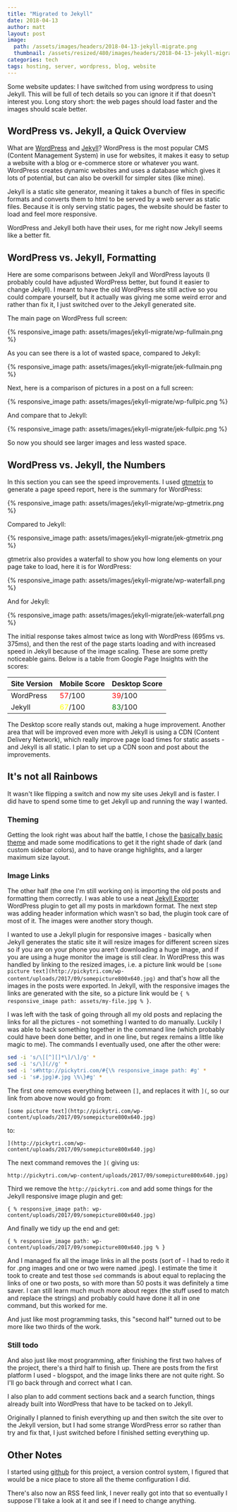 ```yaml
---
title: "Migrated to Jekyll"
date: 2018-04-13
author: matt
layout: post
image: 
  path: /assets/images/headers/2018-04-13-jekyll-migrate.png
  thumbnail: /assets/resized/480/images/headers/2018-04-13-jekyll-migrate.png
categories: tech
tags: hosting, server, wordpress, blog, website
---
```

Some website updates: I have switched from using wordpress to using Jekyll. This will be full of tech details so you can ignore it if that doesn't interest you. Long story short: the web pages should load faster and the images should scale better.

## WordPress vs. Jekyll, a Quick Overview ##

What are [WordPress](https://wordpress.org) and [Jekyll](https://Jekyllrb.com/)? WordPress is the most popular CMS (Content Management System) in use for websites, it makes it easy to setup a website with a blog or e-commerce store or whatever you want. WordPress creates dynamic websites and uses a database which gives it lots of potential, but can also be overkill for simpler sites (like mine).

Jekyll is a static site generator, meaning it takes a bunch of files in specific formats and converts them to html to be served by a web server as static files. Because it is only serving static pages, the website should be faster to load and feel more responsive.

WordPress and Jekyll both have their uses, for me right now Jekyll seems like a better fit.

## WordPress vs. Jekyll, Formatting ##

Here are some comparisons between Jekyll and WordPress layouts (I probably could have adjusted WordPress better, but found it easier to change Jekyll). I meant to have the old WordPress site still active so you could compare yourself, but it actually was giving me some weird error and rather than fix it, I just switched over to the Jekyll generated site.

The main page on WordPress full screen:

{% responsive_image path: assets/images/jekyll-migrate/wp-fullmain.png %}

As you can see there is a lot of wasted space, compared to Jekyll:

{% responsive_image path: assets/images/jekyll-migrate/jek-fullmain.png %}

Next, here is a comparison of pictures in a post on a full screen:

{% responsive_image path: assets/images/jekyll-migrate/wp-fullpic.png %}

And compare that to Jekyll:

{% responsive_image path: assets/images/jekyll-migrate/jek-fullpic.png %}

So now you should see larger images and less wasted space.

## WordPress vs. Jekyll, the Numbers ##

In this section you can see the speed improvements. I used [gtmetrix](https://gtmetrix.com) to generate a page speed report, here is the summary for WordPress:

{% responsive_image path: assets/images/jekyll-migrate/wp-gtmetrix.png %}

Compared to Jekyll:

{% responsive_image path: assets/images/jekyll-migrate/jek-gtmetrix.png %}

gtmetrix also provides a waterfall to show you how long elements on your page take to load, here it is for WordPress:

{% responsive_image path: assets/images/jekyll-migrate/wp-waterfall.png %}

And for Jekyll:

{% responsive_image path: assets/images/jekyll-migrate/jek-waterfall.png %}

The initial response takes almost twice as long with WordPress (695ms vs. 375ms), and then the rest of the page starts loading and with increased speed in Jekyll because of the image scaling. These are some pretty noticeable gains. Below is a table from Google Page Insights with the scores:

| Site Version  | Mobile Score  | Desktop Score |
---|---|---|
WordPress | <span style="color:red"> 57</span>/100 |<span style="color:red"> 39</span>/100
Jekyll | <span style="color:yellow">67</span>/100 | <span style="color:green"> 83</span>/100

The Desktop score really stands out, making a huge improvement. Another area that will be improved even more with Jekyll is using a CDN (Content Delivery Network), which really improve page load times for static assets - and Jekyll is all static. I plan to set up a CDN soon and post about the improvements.

## It's not all Rainbows ##

It wasn't like flipping a switch and now my site uses Jekyll and is faster. I did have to spend some time to get Jekyll up and running the way I wanted.

### Theming ###

Getting the look right was about half the battle, I chose the [basically basic theme](https://mmistakes.github.io/jekyll-theme-basically-basic/) and made some modifications to get it the right shade of dark (and custom sidebar colors), and to have orange highlights, and a larger maximum size layout.

### Image Links ###

The other half (the one I'm still working on) is importing the old posts and formatting them correctly. I was able to use a neat [Jekyll Exporter](https://wordpress.org/plugins/jekyll-exporter/) WordPress plugin to get all my posts in markdown format. The next step was adding header information which wasn't so bad, the plugin took care of most of it. The images were another story though.

I wanted to use a Jekyll plugin for responsive images - basically when Jekyll generates the static site it will resize images for different screen sizes so if you are on your phone you aren't downloading a huge image, and if you are using a huge monitor the image is still clear. In WordPress this was handled by linking to the resized images, i.e. a picture link would be ````[some picture text](http://pickytri.com/wp-content/uploads/2017/09/somepicture800x640.jpg)```` and that's how all the images in the posts were exported. In Jekyll, with the responsive images the links are generated with the site, so a picture link would be ````{ % responsive_image path: assets/my-file.jpg % }````.

I was left with the task of going through all my old posts and replacing the links for all the pictures - not something I wanted to do manually. Luckily I was able to hack something together in the command line (which probably could have been done better, and in one line, but regex remains a little like magic to me). The commands I eventually used, one after the other were:

````bash
sed -i 's/\[[^][]*\]/\]/g' *
sed -i 's/\](//g' *
sed -i 's#http://pickytri.com/#{\% responsive_image path: #g' *
sed -i 's#.jpg)#.jpg \%\}#g' *
````

The first one removes everything between ``[]``, and replaces it with ``](``, so our link from above now would go from:

````
[some picture text](http://pickytri.com/wp-content/uploads/2017/09/somepicture800x640.jpg)
````

to:

````
](http://pickytri.com/wp-content/uploads/2017/09/somepicture800x640.jpg)
````

The next command removes the ``](`` giving us:

````
http://pickytri.com/wp-content/uploads/2017/09/somepicture800x640.jpg)
````

Third we remove the ``http://pickytri.com`` and add some things for the Jekyll responsive image plugin and get:

````
{ % responsive_image path: wp-content/uploads/2017/09/somepicture800x640.jpg)
````

And finally we tidy up the end and get:
````
{ % responsive_image path: wp-content/uploads/2017/09/somepicture800x640.jpg % }
````

And I managed fix all the image links in all the posts (sort of - I had to redo it for .png images and one or two were named .jpeg). I estimate the time it took to create and test those ``sed`` commands is about equal to replacing the links of one or two posts, so with more than 50 posts it was definitely a time saver. I can still learn much much more about regex (the stuff used to match and replace the strings) and probably could have done it all in one command, but this worked for me.

And just like most programming tasks, this "second half" turned out to be more like two thirds of the work.

### Still todo ###

And also just like most programming, after finishing the first two halves of the project, there's a third half to finish up. There are posts from the first platform I used - blogspot, and the image links there are not quite right. So I'll go back through and correct what I can.

I also plan to add comment sections back and a search function, things already built into WordPress that have to be tacked on to Jekyll.

Originally I planned to finish everything up and then switch the site over to the Jekyll version, but I had some strange WordPress error so rather than try and fix that, I just switched before I finished setting everything up.

## Other Notes ##

I started using [github](https://github.com) for this project, a version control system, I figured that would be a nice place to store all the theme configuration I did.

There's also now an RSS feed link, I never really got into that so eventually I suppose I'll take a look at it and see if I need to change anything.
